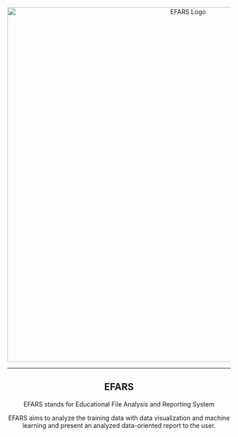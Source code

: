 <p align="center"><img width="800" src="../EFARS/efars/static/img/logo.svg" alt="EFARS Logo"></p>

---

<h2 align='center'>EFARS</h2>
<p align='center'>EFARS stands for Educational File Analysis and Reporting System</p>
<p align='center'>EFARS aims to analyze the training data with data visualization and machine learning and present an analyzed data-oriented report to the user.</p>